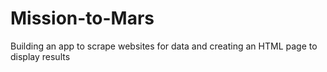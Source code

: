 # Mission-to-Mars
Building an app to scrape websites for data and creating an HTML page to display results
